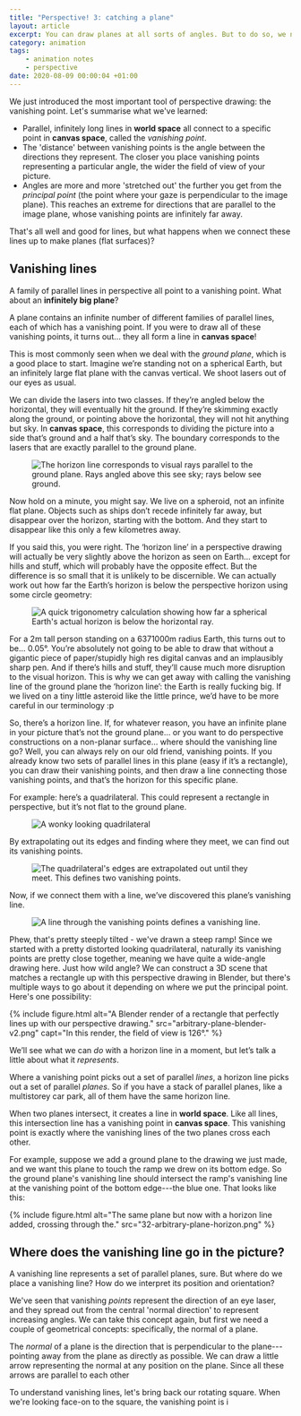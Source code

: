 ```yaml
---
title: "Perspective! 3: catching a plane"
layout: article
excerpt: You can draw planes at all sorts of angles. But to do so, we need some more concepts in our toolbox. Let's meet vanishing lines.
category: animation
tags:
    - animation notes
    - perspective
date: 2020-08-09 00:00:04 +01:00
---
```


<p>We just introduced the most important tool of perspective drawing: the vanishing point. Let's summarise what we've learned:</p>

<ul>
  <li>Parallel, infinitely long lines in <b>world space</b> all connect to a specific point in <b>canvas space</b>, called the <dfn>vanishing point</dfn>.
  <li>The 'distance' between vanishing points is the angle between the directions they represent. The closer you place vanishing points representing a particular angle, the wider the field of view of your picture.</li>
  <li>Angles are more and more 'stretched out' the further you get from the <dfn>principal point</dfn> (the point where your gaze is perpendicular to the image plane). This reaches an extreme for directions that are parallel to the image plane, whose vanishing points are infinitely far away.</li>
</ul>

<p>That's all well and good for lines, but what happens when we connect these lines up to make planes (flat surfaces)?</p>

<h2>Vanishing lines</h2>

<p>A family of parallel lines in perspective all point to a vanishing point. What about an <b>infinitely big plane</b>?</p>

<p>A plane contains an infinite number of different families of parallel lines, each of which has a vanishing point. If you were to draw all of these vanishing points, it turns out… they all form a line in <b>canvas space</b>!</p>

<p>This is most commonly seen when we deal with the <dfn>ground plane</dfn>, which is a good place to start. Imagine we’re standing not on a spherical Earth, but an infinitely large flat plane with the canvas vertical. We shoot lasers out of our eyes as usual.</p>

<p>We can divide the lasers into two classes. If they’re angled below the horizontal, they will eventually hit the ground. If they’re skimming exactly along the ground, or pointing above the horizontal, they will not hit anything but sky. In <b>canvas space</b>, this corresponds to dividing the picture into a side that’s ground and a half that’s sky. The boundary corresponds to the lasers that are exactly parallel to the ground plane.</p>

<figure>
  <img alt="The horizon line corresponds to visual rays parallel to the ground plane. Rays angled above this see sky; rays below see ground." src="{{ site.url }}/img/embed/animation/perspective/23-horizon-line.png">
</figure>

<p>Now hold on a minute, you might say. We live on a spheroid, not an infinite flat plane. Objects such as ships don’t recede infinitely far away, but disappear over the horizon, starting with the bottom. And they start to disappear like this only a few kilometres away.</p>

<p>If you said this, you were right. The ‘horizon line’ in a perspective drawing will actually be very slightly above the horizon as seen on Earth… except for hills and stuff, which will probably have the opposite effect. But the difference is so small that it is unlikely to be discernible. We can actually work out how far the Earth’s horizon is below the perspective horizon using some circle geometry:</p>

<figure>
  <img alt="A quick trigonometry calculation showing how far a spherical Earth's actual horizon is below the horizontal ray." src="{{ site.url }}/img/embed/animation/perspective/24-earth-horizon.png">
</figure>

<p>For a 2m tall person standing on a 6371000m radius Earth, this turns out to be… 0.05°. You’re absolutely not going to be able to draw that without a gigantic piece of paper/stupidly high res digital canvas and an implausibly sharp pen. And if there’s hills and stuff, they’ll cause much more disruption to the visual horizon. This is why we can get away with calling the vanishing line of the ground plane the ‘horizon line’: the Earth is really fucking big. If we lived on a tiny little asteroid like the little prince, we’d have to be more careful in our terminology :p</p>

<p>So, there’s a horizon line. If, for whatever reason, you have an infinite plane in your picture that’s not the ground plane… or you want to do perspective constructions on a non-planar surface… where should the vanishing line go? Well, you can always rely on our old friend, vanishing points. If you already know two sets of parallel lines in this plane (easy if it’s a rectangle), you can draw their vanishing points, and then draw a line connecting those vanishing points, and that’s the horizon for this specific plane.</p>

<p>For example: here’s a quadrilateral. This could represent a rectangle in perspective, but it’s not flat to the ground plane.</p>

<figure>
  <img alt="A wonky looking quadrilateral" src="{{ site.url }}/img/embed/animation/perspective/25-arbitrary-plane.png">
</figure>

<p>By extrapolating out its edges and finding where they meet, we can find out its vanishing points.</p>

<figure>
  <img alt="The quadrilateral's edges are extrapolated out until they meet. This defines two vanishing points." src="{{ site.url }}/img/embed/animation/perspective/26-arbitrary-vps.png">
</figure>

<p>Now, if we connect them with a line, we’ve discovered this plane’s vanishing line.</p>

<figure>
  <img alt="A line through the vanishing points defines a vanishing line." src="{{ site.url }}/img/embed/animation/perspective/27-arbitrary-plane-horizon-line.png">
</figure>

<p>Phew, that's pretty steeply tilted - we've drawn a steep ramp! Since we started with a pretty distorted looking quadrilateral, naturally its vanishing points are pretty close together, meaning we have quite a wide-angle drawing here. Just how wild angle? We can construct a 3D scene that matches a rectangle up with this perspective drawing in Blender, but there's multiple ways to go about it depending on where we put the principal point. Here's one possibility:</p>

{% include figure.html alt="A Blender render of a rectangle that perfectly lines up with our perspective drawing." src="arbitrary-plane-blender-v2.png" capt="In this render, the field of view is 126°." %}

<p>We’ll see what we can <em>do</em> with a horizon line in a moment, but let’s talk a little about what it <em>represents</em>.</p>

<p>Where a vanishing point picks out a set of parallel <em>lines</em>, a horizon line picks out a set of parallel <em>planes</em>. So if you have a stack of parallel planes, like a multistorey car park, all of them have the same horizon line.</p>

<p>When two planes intersect, it creates a line in <b>world space</b>. Like all lines, this intersection line has a vanishing point in <b>canvas space</b>. This vanishing point is exactly where the vanishing lines of the two planes cross each other.</p>

<p>For example, suppose we add a ground plane to the drawing we just made, and we want this plane to touch the ramp we drew on its bottom edge. So the ground plane's vanishing line should intersect the ramp's vanishing line at the vanishing point of the bottom edge---the blue one. That looks like this:</p>

{% include figure.html alt="The same plane but now with a horizon line added, crossing through the." src="32-arbitrary-plane-horizon.png" %}

<h2>Where does the vanishing line go in the picture?</h2>

<p>A vanishing line represents a set of parallel planes, sure. But where do we place a vanishing line? How do we interpret its position and orientation?</p>

<p>We've seen that vanishing <em>points</em> represent the direction of an eye laser, and they spread out from the central 'normal direction' to represent increasing angles. We can take this concept again, but first we need a couple of geometrical concepts: specifically, the normal of a plane.</p>

<p>The <dfn>normal</dfn> of a plane is the direction that is perpendicular to the plane---pointing away from the plane as directly as possible. We can draw a little arrow representing the normal at any position on the plane. Since all these arrows are parallel to each other

<p>To understand vanishing lines, let's bring back our rotating square. When we're looking face-on to the square, the vanishing point is i</p>
